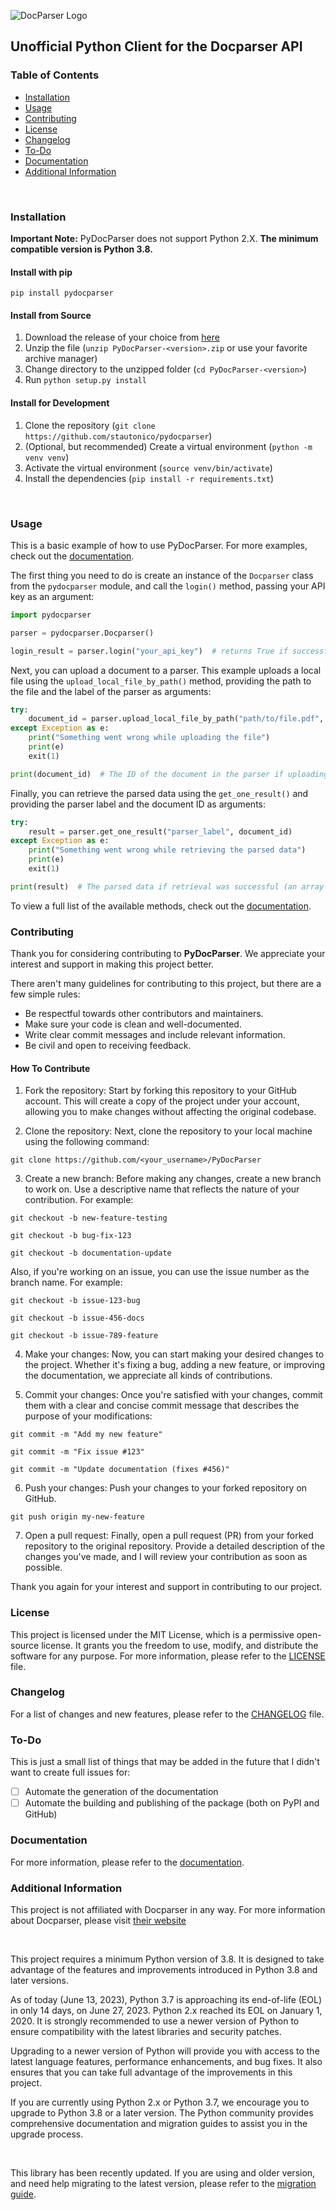 ![DocParser Logo](https://github.com/stautonico/PyDocParser/blob/master/img/logo.png?raw=true)

## Unofficial Python Client for the Docparser API

### Table of Contents

* [Installation](#Installation)
* [Usage](#Usage)
* [Contributing](#Contributing)
* [License](#License)
* [Changelog](#Changelog)
* [To-Do](#To-Do)
* [Documentation](https://docparser.tautonico.tech/docs)
* [Additional Information](#Additional-Information)

<br>

### Installation

**Important Note:** PyDocParser does not support Python 2.X. **The minimum compatible version is Python 3.8.**

#### Install with pip

`pip install pydocparser`

#### Install from Source

1. Download the release of your choice from [here](https://github.com/stautonico/PyDocParser/releases)
2. Unzip the file (`unzip PyDocParser-<version>.zip` or use your favorite archive manager)
3. Change directory to the unzipped folder (`cd PyDocParser-<version>`)
4. Run `python setup.py install`

#### Install for Development

1. Clone the repository (`git clone https://github.com/stautonico/pydocparser`)
2. (Optional, but recommended) Create a virtual environment (`python -m venv venv`)
3. Activate the virtual environment (`source venv/bin/activate`)
4. Install the dependencies (`pip install -r requirements.txt`)

<br>

### Usage

This is a basic example of how to use PyDocParser. For more examples, check out
the [documentation](https://docparser.tautonico.tech/docs).

The first thing you need to do is create an instance of the `Docparser` class from the `pydocparser` module, and
call the `login()` method, passing your API key as an argument:

```python
import pydocparser

parser = pydocparser.Docparser()

login_result = parser.login("your_api_key")  # returns True if successful, False otherwise
```

Next, you can upload a document to a parser. This example uploads a local file using the `upload_local_file_by_path()`
method, providing the path to the file and the label of the parser as arguments:

```python
try:
    document_id = parser.upload_local_file_by_path("path/to/file.pdf", "parser_label")
except Exception as e:
    print("Something went wrong while uploading the file")
    print(e)
    exit(1)

print(document_id)  # The ID of the document in the parser if uploading was successful
```

Finally, you can retrieve the parsed data using the `get_one_result()` and providing the parser label and the document
ID as arguments:

```python
try:
    result = parser.get_one_result("parser_label", document_id)
except Exception as e:
    print("Something went wrong while retrieving the parsed data")
    print(e)
    exit(1)

print(result)  # The parsed data if retrieval was successful (an array of dictionaries)
```

To view a full list of the available methods, check out the [documentation](https://docparser.tautonico.tech/docs).

### Contributing

Thank you for considering contributing to **PyDocParser**. We appreciate your interest and support in making this
project
better.

There aren't many guidelines for contributing to this project, but there are a few simple rules:

- Be respectful towards other contributors and maintainers.
- Make sure your code is clean and well-documented.
- Write clear commit messages and include relevant information.
- Be civil and open to receiving feedback.

#### How To Contribute

1. Fork the repository: Start by forking this repository to your GitHub account. This will create a copy of the project
   under your account, allowing you to make changes without affecting the original codebase.

2. Clone the repository: Next, clone the repository to your local machine using the following command:

`git clone https://github.com/<your_username>/PyDocParser`

3. Create a new branch: Before making any changes, create a new branch to work on. Use a descriptive name that reflects
   the
   nature of your contribution. For example:

`git checkout -b new-feature-testing`

`git checkout -b bug-fix-123`

`git checkout -b documentation-update`

Also, if you're working on an issue, you can use the issue number as the branch name. For example:

`git checkout -b issue-123-bug`

`git checkout -b issue-456-docs`

`git checkout -b issue-789-feature`

4. Make your changes: Now, you can start making your desired changes to the project. Whether it's fixing a bug, adding a
   new feature, or improving the documentation, we appreciate all kinds of contributions.

5. Commit your changes: Once you're satisfied with your changes, commit them with a clear and concise commit message
   that
   describes the purpose of your modifications:

`git commit -m "Add my new feature"`

`git commit -m "Fix issue #123"`

`git commit -m "Update documentation (fixes #456)"`

6. Push your changes: Push your changes to your forked repository on GitHub.

`git push origin my-new-feature`

7. Open a pull request: Finally, open a pull request (PR) from your forked repository to the original repository.
   Provide a detailed description of the changes you've made, and I will review your contribution as soon as
   possible.

Thank you again for your interest and support in contributing to our project.

### License

This project is licensed under the MIT License, which is a permissive open-source license. It grants you the freedom to
use, modify, and distribute the software for any purpose. For more information, please refer to
the [LICENSE](LICENSE.md) file.

### Changelog

For a list of changes and new features, please refer to the [CHANGELOG](CHANGELOG.md) file.

### To-Do

This is just a small list of things that may be added in the future that I didn't want to create full issues for:

- [ ] Automate the generation of the documentation
- [ ] Automate the building and publishing of the package (both on PyPI and GitHub)

### Documentation

For more information, please refer to the [documentation](https://docparser.tautonico.tech/docs).

### Additional Information

This project is not affiliated with Docparser in any way. For more information about Docparser, please
  visit [their website](https://docparser.com/)

<br>

This project requires a minimum Python version of 3.8. It is designed to take advantage of the features and improvements introduced in Python 3.8 and later versions.

As of today (June 13, 2023), Python 3.7 is approaching its end-of-life (EOL) in only 14 days, on June 27, 2023. Python 2.x reached its EOL on January 1, 2020. It is strongly recommended to use a newer version of Python to ensure compatibility with the latest libraries and security patches.

Upgrading to a newer version of Python will provide you with access to the latest language features, performance enhancements, and bug fixes. It also ensures that you can take full advantage of the improvements in this project.

If you are currently using Python 2.x or Python 3.7, we encourage you to upgrade to Python 3.8 or a later version. The Python community provides comprehensive documentation and migration guides to assist you in the upgrade process.


<br>

This library has been recently updated. If you are using and older version, and need help migrating to the latest version,
please refer to the [migration guide](2.0.0->2023.06.a_migration_guide.md).